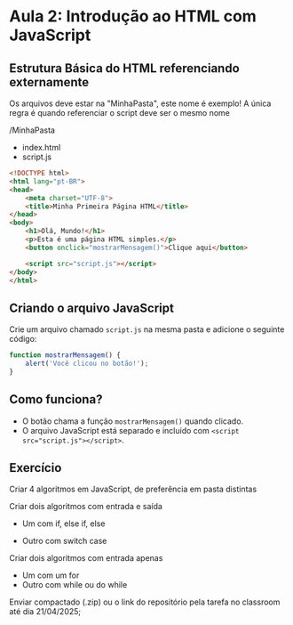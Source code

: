 # Aula 2: Introdução ao HTML com JavaScript

## Estrutura Básica do HTML referenciando externamente

Os arquivos deve estar na "MinhaPasta", este nome é exemplo! A única regra é quando referenciar o script deve ser o mesmo nome

/MinhaPasta

- index.html
- script.js

```html
<!DOCTYPE html>
<html lang="pt-BR">
<head>
    <meta charset="UTF-8">
    <title>Minha Primeira Página HTML</title>
</head>
<body>
    <h1>Olá, Mundo!</h1>
    <p>Esta é uma página HTML simples.</p>
    <button onclick="mostrarMensagem()">Clique aqui</button>

    <script src="script.js"></script>
</body>
</html>
```

## Criando o arquivo JavaScript

Crie um arquivo chamado `script.js` na mesma pasta e adicione o seguinte código:

```javascript
function mostrarMensagem() {
    alert('Você clicou no botão!');
}
```

## Como funciona?

- O botão chama a função `mostrarMensagem()` quando clicado.
- O arquivo JavaScript está separado e incluído com `<script src="script.js"></script>`.



## Exercício

Criar 4 algoritmos em JavaScript, de preferência em pasta distintas 

Criar dois algoritmos com entrada e saída

- Um com if, else if, else

- Outro com switch case

Criar dois algoritmos com entrada apenas

- Um com um for
- Outro com while ou do while



Enviar compactado (.zip) ou o link do repositório pela tarefa no classroom até dia 21/04/2025;



